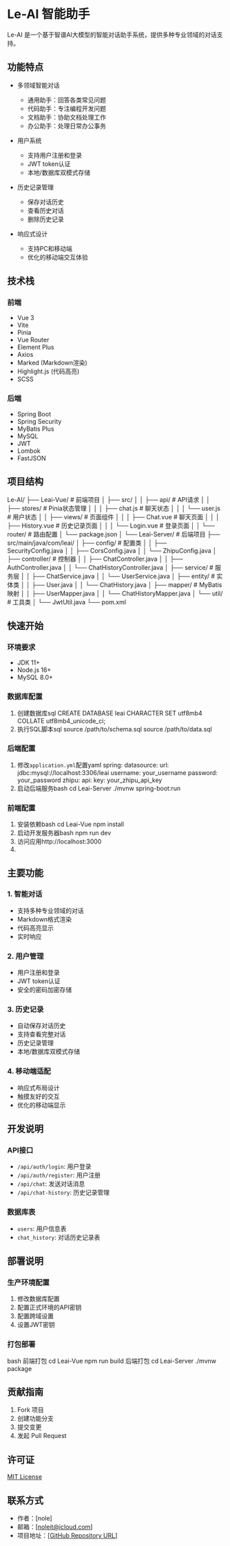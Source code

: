# Le-AI 智能助手

Le-AI 是一个基于智谱AI大模型的智能对话助手系统，提供多种专业领域的对话支持。

## 功能特点

- 多领域智能对话
  - 通用助手：回答各类常见问题
  - 代码助手：专注编程开发问题
  - 文档助手：协助文档处理工作
  - 办公助手：处理日常办公事务

- 用户系统
  - 支持用户注册和登录
  - JWT token认证
  - 本地/数据库双模式存储

- 历史记录管理
  - 保存对话历史
  - 查看历史对话
  - 删除历史记录

- 响应式设计
  - 支持PC和移动端
  - 优化的移动端交互体验

## 技术栈

### 前端
- Vue 3
- Vite
- Pinia
- Vue Router
- Element Plus
- Axios
- Marked (Markdown渲染)
- Highlight.js (代码高亮)
- SCSS

### 后端
- Spring Boot
- Spring Security
- MyBatis Plus
- MySQL
- JWT
- Lombok
- FastJSON

## 项目结构 
Le-AI/
├── Leai-Vue/ # 前端项目
│ ├── src/
│ │ ├── api/ # API请求
│ │ ├── stores/ # Pinia状态管理
│ │ │ ├── chat.js # 聊天状态
│ │ │ └── user.js # 用户状态
│ │ ├── views/ # 页面组件
│ │ │ ├── Chat.vue # 聊天页面
│ │ │ ├── History.vue # 历史记录页面
│ │ │ └── Login.vue # 登录页面
│ │ └── router/ # 路由配置
│ └── package.json
│
└── Leai-Server/ # 后端项目
├── src/main/java/com/leai/
│ ├── config/ # 配置类
│ │ ├── SecurityConfig.java
│ │ ├── CorsConfig.java
│ │ └── ZhipuConfig.java
│ ├── controller/ # 控制器
│ │ ├── ChatController.java
│ │ ├── AuthController.java
│ │ └── ChatHistoryController.java
│ ├── service/ # 服务层
│ │ ├── ChatService.java
│ │ └── UserService.java
│ ├── entity/ # 实体类
│ │ ├── User.java
│ │ └── ChatHistory.java
│ ├── mapper/ # MyBatis映射
│ │ ├── UserMapper.java
│ │ └── ChatHistoryMapper.java
│ └── util/ # 工具类
│ └── JwtUtil.java
└── pom.xml
## 快速开始

### 环境要求
- JDK 11+
- Node.js 16+
- MySQL 8.0+

### 数据库配置
1. 创建数据库sql
CREATE DATABASE leai CHARACTER SET utf8mb4 COLLATE utf8mb4_unicode_ci;
2. 执行SQL脚本sql
source /path/to/schema.sql
source /path/to/data.sql
### 后端配置
1. 修改`application.yml`配置yaml
spring:
datasource:
url: jdbc:mysql://localhost:3306/leai
username: your_username
password: your_password
zhipu:
api:
key: your_zhipu_api_key
2. 启动后端服务bash
cd Leai-Server
./mvnw spring-boot:run
### 前端配置
1. 安装依赖bash
cd Leai-Vue
npm install
2. 启动开发服务器bash
npm run dev
3. 访问应用http://localhost:3000
4. 
## 主要功能

### 1. 智能对话
- 支持多种专业领域的对话
- Markdown格式渲染
- 代码高亮显示
- 实时响应

### 2. 用户管理
- 用户注册和登录
- JWT token认证
- 安全的密码加密存储

### 3. 历史记录
- 自动保存对话历史
- 支持查看完整对话
- 历史记录管理
- 本地/数据库双模式存储

### 4. 移动端适配
- 响应式布局设计
- 触摸友好的交互
- 优化的移动端显示

## 开发说明

### API接口
- `/api/auth/login`: 用户登录
- `/api/auth/register`: 用户注册
- `/api/chat`: 发送对话消息
- `/api/chat-history`: 历史记录管理

### 数据库表
- `users`: 用户信息表
- `chat_history`: 对话历史记录表

## 部署说明

### 生产环境配置
1. 修改数据库配置
2. 配置正式环境的API密钥
3. 配置跨域设置
4. 设置JWT密钥

### 打包部署
bash
前端打包
cd Leai-Vue
npm run build
后端打包
cd Leai-Server
./mvnw package

## 贡献指南
1. Fork 项目
2. 创建功能分支
3. 提交变更
4. 发起 Pull Request

## 许可证
[MIT License](LICENSE)

## 联系方式
- 作者：[nole]
- 邮箱：[noleit@icloud.com]
- 项目地址：[[GitHub Repository URL](https://github.com/imnole/LeAi)]

